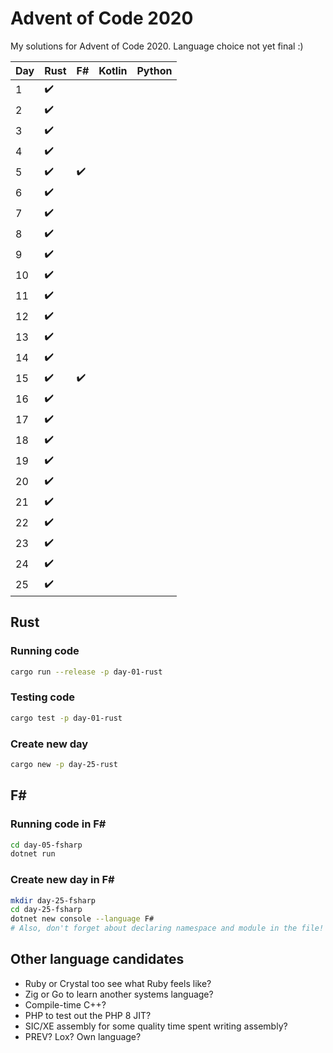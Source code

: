 # Advent of Code 2020

My solutions for Advent of Code 2020. Language choice not yet final :)

| Day | Rust | F#  | Kotlin | Python |
| --- | ---- | --- | ------ | ------ |
| 1   | ✔️   |     |        |        |
| 2   | ✔️   |     |        |        |
| 3   | ✔️   |     |        |        |
| 4   | ✔️   |     |        |        |
| 5   | ✔️   | ✔️  |        |        |
| 6   | ✔️   |     |        |        |
| 7   | ✔️   |     |        |        |
| 8   | ✔️   |     |        |        |
| 9   | ✔️   |     |        |        |
| 10  | ✔️   |     |        |        |
| 11  | ✔️   |     |        |        |
| 12  | ✔️   |     |        |        |
| 13  | ✔️   |     |        |        |
| 14  | ✔️   |     |        |        |
| 15  | ✔️   | ✔️  |        |        |
| 16  | ✔️   |     |        |        |
| 17  | ✔️   |     |        |        |
| 18  | ✔️   |     |        |        |
| 19  | ✔️   |     |        |        |
| 20  | ✔️   |     |        |        |
| 21  | ✔️   |     |        |        |
| 22  | ✔️   |     |        |        |
| 23  | ✔️   |     |        |        |
| 24  | ✔️   |     |        |        |
| 25  | ✔️   |     |        |        |

## Rust

### Running code

```bash
cargo run --release -p day-01-rust
```

### Testing code

```bash
cargo test -p day-01-rust
```

### Create new day

```bash
cargo new -p day-25-rust
```

## F\#

### Running code in F\#

```bash
cd day-05-fsharp
dotnet run
```

### Create new day in F\#

```bash
mkdir day-25-fsharp
cd day-25-fsharp
dotnet new console --language F#
# Also, don't forget about declaring namespace and module in the file!
```

## Other language candidates

- Ruby or Crystal too see what Ruby feels like?
- Zig or Go to learn another systems language?
- Compile-time C++?
- PHP to test out the PHP 8 JIT?
- SIC/XE assembly for some quality time spent writing assembly?
- PREV? Lox? Own language?

